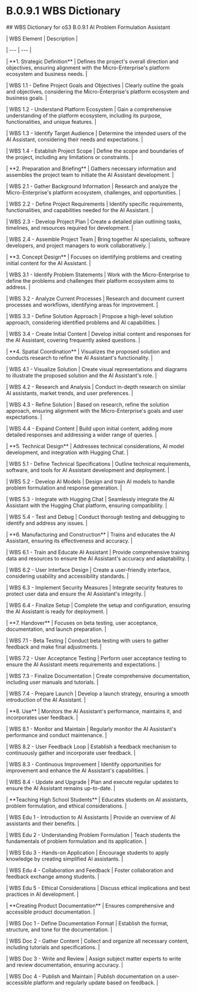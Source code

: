 # B.0.9.1 WBS Dictionary

\## WBS Dictionary for oS3 B.0.9.1 AI Problem Formulation Assistant&#x20;

\| WBS Element | Description |

\| --- | --- |

\| \*\*1. Strategic Definition\*\* | Defines the project's overall direction and objectives, ensuring alignment with the Micro-Enterprise's platform ecosystem and business needs. |

\| WBS 1.1 - Define Project Goals and Objectives | Clearly outline the goals and objectives, considering the Micro-Enterprise's platform ecosystem and business goals. |

\| WBS 1.2 - Understand Platform Ecosystem | Gain a comprehensive understanding of the platform ecosystem, including its purpose, functionalities, and unique features. |

\| WBS 1.3 - Identify Target Audience | Determine the intended users of the AI Assistant, considering their needs and expectations. |

\| WBS 1.4 - Establish Project Scope | Define the scope and boundaries of the project, including any limitations or constraints. |

\| \*\*2. Preparation and Briefing\*\* | Gathers necessary information and assembles the project team to initiate the AI Assistant development. |

\| WBS 2.1 - Gather Background Information | Research and analyze the Micro-Enterprise's platform ecosystem, challenges, and opportunities. |

\| WBS 2.2 - Define Project Requirements | Identify specific requirements, functionalities, and capabilities needed for the AI Assistant. |

\| WBS 2.3 - Develop Project Plan | Create a detailed plan outlining tasks, timelines, and resources required for development. |

\| WBS 2.4 - Assemble Project Team | Bring together AI specialists, software developers, and project managers to work collaboratively. |

\| \*\*3. Concept Design\*\* | Focuses on identifying problems and creating initial content for the AI Assistant. |

\| WBS 3.1 - Identify Problem Statements | Work with the Micro-Enterprise to define the problems and challenges their platform ecosystem aims to address. |

\| WBS 3.2 - Analyze Current Processes | Research and document current processes and workflows, identifying areas for improvement. |

\| WBS 3.3 - Define Solution Approach | Propose a high-level solution approach, considering identified problems and AI capabilities. |

\| WBS 3.4 - Create Initial Content | Develop initial content and responses for the AI Assistant, covering frequently asked questions. |

\| \*\*4. Spatial Coordination\*\* | Visualizes the proposed solution and conducts research to refine the AI Assistant's functionality. |

\| WBS 4.1 - Visualize Solution | Create visual representations and diagrams to illustrate the proposed solution and the AI Assistant's role. |

\| WBS 4.2 - Research and Analysis | Conduct in-depth research on similar AI assistants, market trends, and user preferences. |

\| WBS 4.3 - Refine Solution | Based on research, refine the solution approach, ensuring alignment with the Micro-Enterprise's goals and user expectations. |

\| WBS 4.4 - Expand Content | Build upon initial content, adding more detailed responses and addressing a wider range of queries. |

\| \*\*5. Technical Design\*\* | Addresses technical considerations, AI model development, and integration with Hugging Chat. |

\| WBS 5.1 - Define Technical Specifications | Outline technical requirements, software, and tools for AI Assistant development and deployment. |

\| WBS 5.2 - Develop AI Models | Design and train AI models to handle problem formulation and response generation. |

\| WBS 5.3 - Integrate with Hugging Chat | Seamlessly integrate the AI Assistant with the Hugging Chat platform, ensuring compatibility. |

\| WBS 5.4 - Test and Debug | Conduct thorough testing and debugging to identify and address any issues. |

\| \*\*6. Manufacturing and Construction\*\* | Trains and educates the AI Assistant, ensuring its effectiveness and accuracy. |

\| WBS 6.1 - Train and Educate AI Assistant | Provide comprehensive training data and resources to ensure the AI Assistant's accuracy and adaptability. |

\| WBS 6.2 - User Interface Design | Create a user-friendly interface, considering usability and accessibility standards. |

\| WBS 6.3 - Implement Security Measures | Integrate security features to protect user data and ensure the AI Assistant's integrity. |

\| WBS 6.4 - Finalize Setup | Complete the setup and configuration, ensuring the AI Assistant is ready for deployment. |

\| \*\*7. Handover\*\* | Focuses on beta testing, user acceptance, documentation, and launch preparation. |

\| WBS 7.1 - Beta Testing | Conduct beta testing with users to gather feedback and make final adjustments. |

\| WBS 7.2 - User Acceptance Testing | Perform user acceptance testing to ensure the AI Assistant meets requirements and expectations. |

\| WBS 7.3 - Finalize Documentation | Create comprehensive documentation, including user manuals and tutorials. |

\| WBS 7.4 - Prepare Launch | Develop a launch strategy, ensuring a smooth introduction of the AI Assistant. |

\| \*\*8. Use\*\* | Monitors the AI Assistant's performance, maintains it, and incorporates user feedback. |

\| WBS 8.1 - Monitor and Maintain | Regularly monitor the AI Assistant's performance and conduct maintenance. |

\| WBS 8.2 - User Feedback Loop | Establish a feedback mechanism to continuously gather and incorporate user feedback. |

\| WBS 8.3 - Continuous Improvement | Identify opportunities for improvement and enhance the AI Assistant's capabilities. |

\| WBS 8.4 - Update and Upgrade | Plan and execute regular updates to ensure the AI Assistant remains up-to-date. |

\| \*\*Teaching High School Students\*\* | Educates students on AI assistants, problem formulation, and ethical considerations. |

\| WBS Edu 1 - Introduction to AI Assistants | Provide an overview of AI assistants and their benefits. |

\| WBS Edu 2 - Understanding Problem Formulation | Teach students the fundamentals of problem formulation and its application. |

\| WBS Edu 3 - Hands-on Application | Encourage students to apply knowledge by creating simplified AI assistants. |

\| WBS Edu 4 - Collaboration and Feedback | Foster collaboration and feedback exchange among students. |

\| WBS Edu 5 - Ethical Considerations | Discuss ethical implications and best practices in AI development. |

\| \*\*Creating Product Documentation\*\* | Ensures comprehensive and accessible product documentation. |

\| WBS Doc 1 - Define Documentation Format | Establish the format, structure, and tone for the documentation. |

\| WBS Doc 2 - Gather Content | Collect and organize all necessary content, including tutorials and specifications. |

\| WBS Doc 3 - Write and Review | Assign subject matter experts to write and review documentation, ensuring accuracy. |

\| WBS Doc 4 - Publish and Maintain | Publish documentation on a user-accessible platform and regularly update based on feedback. |
